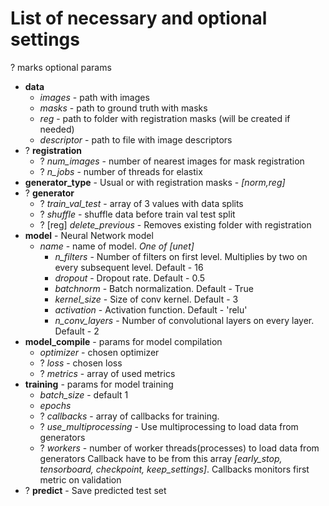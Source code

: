 # List of necessary and optional settings
? marks optional params


- **data**
    - *images* - path with images
    - *masks* - path to ground truth with masks
    - *reg* - path to folder with registration masks (will be created if needed)
    - *descriptor* - path to file with image descriptors
- ? **registration**
    - ? *num_images* - number of nearest images for mask registration
    - ? *n_jobs* - number of threads for elastix
- **generator_type** - Usual or with registration masks - *[norm,reg]*
- ? **generator**
    - ? *train_val_test* - array of 3 values with data splits
    - ? *shuffle* - shuffle data before train val test split
    - ? [reg] *delete_previous* - Removes existing folder with registration
- **model** - Neural Network model
    - *name* - name of model. *One of [unet]*
        - *n_filters* - Number of filters on first level. Multiplies by two on every subsequent level. Default - 16
        - *dropout* - Dropout rate. Default - 0.5
        - *batchnorm* - Batch normalization. Default - True
        - *kernel_size* - Size of conv kernel. Default - 3
        - *activation* - Activation function. Default - 'relu'
        - *n_conv_layers* - Number of convolutional layers on every layer. Default - 2
- **model_compile** - params for model compilation
    - *optimizer* - chosen optimizer
    - ? *loss* - chosen loss
    - ? *metrics* - array of used metrics
- **training** - params for model training
    - *batch_size* - default 1
    - *epochs*
    - ? *callbacks* - array of callbacks for training.
    - ? *use_multiprocessing* - Use multiprocessing to load data from generators
    - ? *workers* - number of worker threads(processes) to load data from generators
    Callback have to be from this array *[early_stop, tensorboard, checkpoint, keep_settings]*.
    Callbacks monitors first metric on validation
- ? **predict** - Save predicted test set